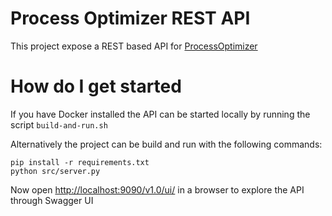 # Process Optimizer REST API #

This project expose a REST based API for [ProcessOptimizer](https://github.com/novonordisk-research/ProcessOptimizer)

# How do I get started

If you have Docker installed the API can be started locally by running the script `build-and-run.sh`

Alternatively the project can be build and run with the following commands:

    pip install -r requirements.txt
    python src/server.py

Now open [http://localhost:9090/v1.0/ui/](http://localhost:9090/v1.0/ui/) in a browser to explore the API through Swagger UI

